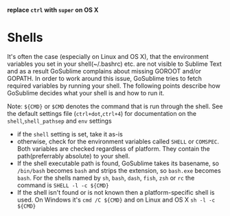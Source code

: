 **replace `ctrl` with `super` on OS X**

Shells
======

It's often the case (especially on Linux and OS X), that the environment variables you set in your shell(~/.bashrc) etc. are not visible to  Sublime Text and as a result GoSublime complains about missing GOROOT and/or GOPATH. In order to work around this issue, GoSublime tries to fetch required variables by running your shell. The following points describe how GoSublime decides what your shell is and how to run it.

Note: `${CMD}` or `$CMD` denotes the command that is run through the shell. See the default settings file (`ctrl+dot`,`ctrl+4`) for documentation on the `shell`,`shell_pathsep` and `env` settings

* if the `shell` setting is set, take it as-is
* otherwise, check for the environment variables called `SHELL` or `COMSPEC`. Both variables are checked regardless of platform. They contain the path(preferrably absolute) to your shell.
* If the shell executable path is found, GoSublime takes its basename, so `/bin/bash` becomes `bash` and strips the extension, so `bash.exe` becomes `bash`. For the shells named by `sh`, `bash`, `dash`, `fish`, `zsh` or `rc` the command is `SHELL -l -c ${CMD}`
* If the shell isn't found or is not known then a platform-specific shell is used. On Windows it's `cmd /C ${CMD}` and on Linux and OS X `sh -l -c ${CMD}`
